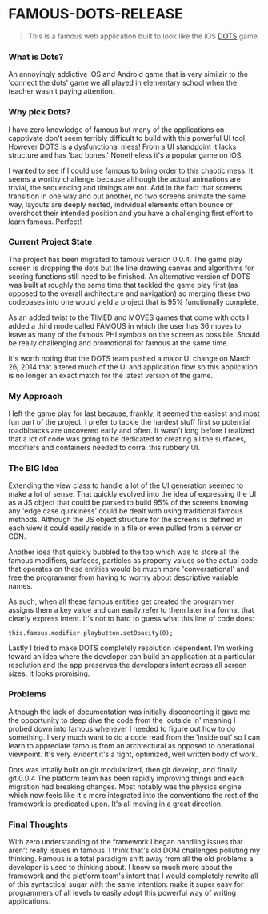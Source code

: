 # FAMOUS-DOTS-RELEASE

>This is a famous web application built to look like the iOS [DOTS](https://itunes.apple.com/us/app/dots-a-game-about-connecting/id632285588?mt=8) game.



### What is Dots?

An annoyingly addictive iOS and Android game that is very similair to the 'connect the dots' game
we all played in elementary school when the teacher wasn't paying attention.



### Why pick Dots?

I have zero knowledge of famous but many of the applications on capptivate don't seem terribly difficult
to build with this powerful UI tool. However DOTS is a dysfunctional mess! From a UI standpoint it lacks
structure and has 'bad bones.' Nonetheless it's a popular game on iOS.

I wanted to see if I could use famous to bring order to this chaotic mess. It seems a worthy challenge
because although the actual animations are trivial, the sequencing and timings are not. Add in the
fact that screens transition in one way and out another, no two screens animate the same way, layouts are
deeply nested, individual elements often bounce or overshoot their intended position and you have a
challenging first effort to learn famous. Perfect!


### Current Project State

The project has been migrated to famous version 0.0.4. The game play screen is dropping the dots but the line drawing
canvas and algorithms for scoring functions still need to be finished. An alternative version of DOTS was built at roughly the same time that tackled the game play first (as opposed to the overall architecture and navigation) so merging these two codebases into one would yield a project that is 95% functionally complete.

As an added twist to the TIMED and MOVES games that come with dots I added a third mode called FAMOUS in which the user has 36 moves to leave as many of the famous PHI symbols on the screen as possible. Should be really challenging and promotional for famous at the same time.

It's worth noting that the DOTS team pushed a major UI change on March 26, 2014 that altered much of the UI and application flow so this application is no longer an exact match for the latest version of the game.



### My Approach

I left the game play for last because, frankly, it seemed the easiest and most fun part of the project. I prefer
to tackle the hardest stuff first so potential roadbloacks are uncovered early and often. It wasn't long before
I realized that a lot of code was going to be dedicated to creating all the surfaces, modifiers and containers
needed to corral this rubbery UI.



### The BIG Idea

Extending the view class to handle a lot of the UI generation seemed to make a lot of sense. That quickly evolved
into the idea of expressing the UI as a JS object that could be parsed to build 95% of the screens knowing any 'edge case quirkiness' could be dealt with using traditional famous methods. Although the JS object structure for the screens is defined in each view it could easily reside in a file or even pulled from a server or CDN.

Another idea that quickly bubbled to the top which was to store all the famous modifiers, surfaces, particles as property values so the actual code that operates on these entities would be much more 'conversational' and free the programmer from having to worrry about descriptive variable names.

As such, when all these famous entities get created the programmer assigns them a key value and can easily refer
to them later in a format that clearly express intent. It's not to hard to guess what this line of code does:


```
this.famous.modifier.playbutton.setOpacity(0);
```


Lastly I tried to make DOTS completely resolution idependent. I'm working toward an idea where the developer can build an application at a particular resolution and the app preserves the developers intent across all screen sizes. It looks promising.

### Problems

Although the lack of documentation was initially disconcerting it gave me the opportunity to deep dive the code from the 'outside in' meaning I probed down into famous whenever I needed to figure out how to do something. I very much want to do a code read from the 'inside out' so I can learn to appreciate famous from an archtectural as opposed to operational viewpoint. It's very evident it's a tight, optimized, well written body of work.

Dots was intially built on git.modularized, then git.develop, and finally git.0.0.4 The platform team has been rapidly improving things and each migration had breaking changes. Most notably was the physics engine which now feels like it's more integrated into the conventions the rest of the framework is predicated upon. It's all moving in a great direction.

### Final Thoughts

With zero understanding of the framework I began handling issues that aren't really issues in famous. I think that's old DOM challenges polluting my thinking. Famous is a total paradigm shift away from all the old problems a developer is used to thinking about. I know so much more about the framework and the platform team's intent that I would completely rewrite all of this syntactical sugar with the same intention: make it super easy for programmers of all levels to easily adopt this powerful way of writing applications.